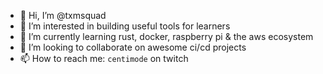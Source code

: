 - 👋 Hi, I’m @txmsquad
- 👀 I’m interested in building useful tools for learners
- 🌱 I’m currently learning rust, docker, raspberry pi & the aws ecosystem
- 💞️ I’m looking to collaborate on awesome ci/cd projects
- 📫 How to reach me: `centimode` on twitch

<!---
txmsquad/txmsquad is a ✨ special ✨ repository because its `README.md` (this file) appears on your GitHub profile.
You can click the Preview link to take a look at your changes.
--->
